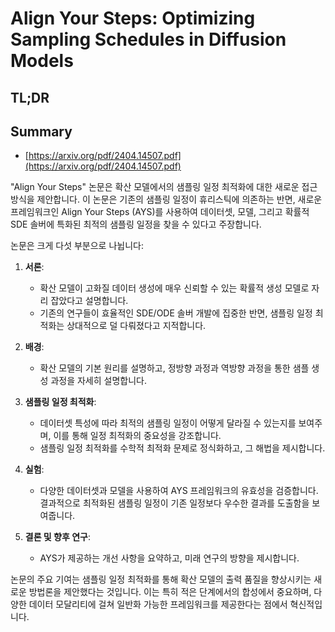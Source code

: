 # Align Your Steps: Optimizing Sampling Schedules in Diffusion Models
## TL;DR
## Summary
- [https://arxiv.org/pdf/2404.14507.pdf](https://arxiv.org/pdf/2404.14507.pdf)

"Align Your Steps" 논문은 확산 모델에서의 샘플링 일정 최적화에 대한 새로운 접근 방식을 제안합니다. 이 논문은 기존의 샘플링 일정이 휴리스틱에 의존하는 반면, 새로운 프레임워크인 Align Your Steps (AYS)를 사용하여 데이터셋, 모델, 그리고 확률적 SDE 솔버에 특화된 최적의 샘플링 일정을 찾을 수 있다고 주장합니다.

논문은 크게 다섯 부분으로 나뉩니다:

1. **서론**:
   - 확산 모델이 고화질 데이터 생성에 매우 신뢰할 수 있는 확률적 생성 모델로 자리 잡았다고 설명합니다.
   - 기존의 연구들이 효율적인 SDE/ODE 솔버 개발에 집중한 반면, 샘플링 일정 최적화는 상대적으로 덜 다뤄졌다고 지적합니다.

2. **배경**:
   - 확산 모델의 기본 원리를 설명하고, 정방향 과정과 역방향 과정을 통한 샘플 생성 과정을 자세히 설명합니다.

3. **샘플링 일정 최적화**:
   - 데이터셋 특성에 따라 최적의 샘플링 일정이 어떻게 달라질 수 있는지를 보여주며, 이를 통해 일정 최적화의 중요성을 강조합니다.
   - 샘플링 일정 최적화를 수학적 최적화 문제로 정식화하고, 그 해법을 제시합니다.

4. **실험**:
   - 다양한 데이터셋과 모델을 사용하여 AYS 프레임워크의 유효성을 검증합니다. 결과적으로 최적화된 샘플링 일정이 기존 일정보다 우수한 결과를 도출함을 보여줍니다.

5. **결론 및 향후 연구**:
   - AYS가 제공하는 개선 사항을 요약하고, 미래 연구의 방향을 제시합니다.

논문의 주요 기여는 샘플링 일정 최적화를 통해 확산 모델의 출력 품질을 향상시키는 새로운 방법론을 제안했다는 것입니다. 이는 특히 적은 단계에서의 합성에서 중요하며, 다양한 데이터 모달리티에 걸쳐 일반화 가능한 프레임워크를 제공한다는 점에서 혁신적입니다.